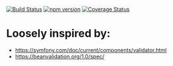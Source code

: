 [![Build Status](https://travis-ci.org/stopsopa/validator.svg?branch=v0.0.23)](https://travis-ci.org/stopsopa/validator)
[![npm version](https://badge.fury.io/js/%40stopsopa%2Fvalidator.svg)](https://badge.fury.io/js/%40stopsopa%2Fvalidator)
[![Coverage Status](https://coveralls.io/repos/github/stopsopa/validator/badge.svg?branch=v0.0.23)](https://coveralls.io/github/stopsopa/validator?branch=v0.0.23)

# Loosely inspired by:
- https://symfony.com/doc/current/components/validator.html
- https://beanvalidation.org/1.0/spec/



